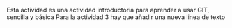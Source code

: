 Esta actividad es una actividad introductoria para aprender a usar GIT, sencilla y básica 
Para la actividad 3 hay que añadir una nueva linea de texto
